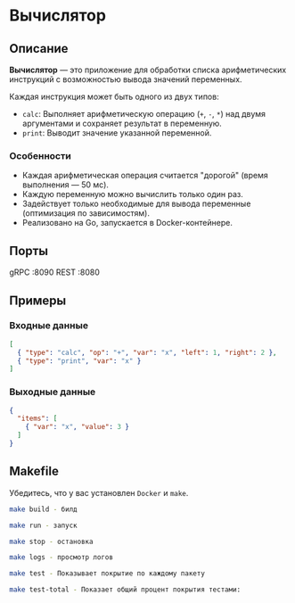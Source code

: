 # Вычислятор

## Описание

**Вычислятор** — это приложение для обработки списка арифметических инструкций с возможностью вывода значений переменных.

Каждая инструкция может быть одного из двух типов:

- `calc`: Выполняет арифметическую операцию (`+`, `-`, `*`) над двумя аргументами и сохраняет результат в переменную.
- `print`: Выводит значение указанной переменной.

### Особенности

- Каждая арифметическая операция считается "дорогой" (время выполнения — 50 мс).
- Каждую переменную можно вычислить только один раз.
- Задействует только необходимые для вывода переменные (оптимизация по зависимостям).
- Реализовано на Go, запускается в Docker-контейнере.

## Порты

gRPC :8090
REST :8080

## Примеры

### Входные данные

```json
[
  { "type": "calc", "op": "+", "var": "x", "left": 1, "right": 2 },
  { "type": "print", "var": "x" }
]
```

### Выходные данные
```json
{
  "items": [
    { "var": "x", "value": 3 }
  ]
}
```

## Makefile

Убедитесь, что у вас установлен `Docker` и `make`.

```bash
make build - билд 

make run - запуск

make stop - остановка

make logs - просмотр логов
```

```bash
make test - Показывает покрытие по каждому пакету

make test-total - Показает общий процент покрытия тестами:
```


